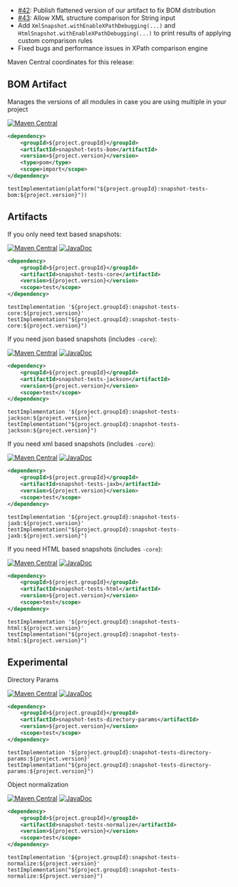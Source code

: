 * [#42](https://github.com/skuzzle/snapshot-tests/issues/42): Publish flattened version of our artifact to fix BOM distribution
* [#43](https://github.com/skuzzle/snapshot-tests/issues/43): Allow XML structure comparison for String input
* Add `XmlSnapshot.withEnableXPathDebugging(...)` and `HtmlSnapshot.withEnableXPathDebugging(...)` to print results of applying custom comparison rules
* Fixed bugs and performance issues in XPath comparison engine

Maven Central coordinates for this release:

## BOM Artifact
Manages the versions of all modules in case you are using multiple in your project

[![Maven Central](https://img.shields.io/static/v1?label=MavenCentral&message=${project.version}&color=blue)](https://search.maven.org/artifact/${project.groupId}/snapshot-tests-bom/${project.version}/jar)

```xml
<dependency>
    <groupId>${project.groupId}</groupId>
    <artifactId>snapshot-tests-bom</artifactId>
    <version>${project.version}</version>
    <type>pom</type>
    <scope>import</scope>
</dependency>
```

```
testImplementation(platform("${project.groupId}:snapshot-tests-bom:${project.version}"))
```

## Artifacts
If you only need text based snapshots:

[![Maven Central](https://img.shields.io/static/v1?label=MavenCentral&message=${project.version}&color=blue)](https://search.maven.org/artifact/${project.groupId}/snapshot-tests-core/${project.version}/jar) [![JavaDoc](https://img.shields.io/static/v1?label=JavaDoc&message=${project.version}&color=orange)](http://www.javadoc.io/doc/${project.groupId}/snapshot-tests-core/${project.version})

```xml
<dependency>
    <groupId>${project.groupId}</groupId>
    <artifactId>snapshot-tests-core</artifactId>
    <version>${project.version}</version>
    <scope>test</scope>
</dependency>
```

```
testImplementation '${project.groupId}:snapshot-tests-core:${project.version}'
testImplementation("${project.groupId}:snapshot-tests-core:${project.version}")
```

If you need json based snapshots (includes `-core`):

[![Maven Central](https://img.shields.io/static/v1?label=MavenCentral&message=${project.version}&color=blue)](https://search.maven.org/artifact/${project.groupId}/snapshot-tests-jackson/${project.version}/jar) [![JavaDoc](https://img.shields.io/static/v1?label=JavaDoc&message=${project.version}&color=orange)](http://www.javadoc.io/doc/${project.groupId}/snapshot-tests-jackson/${project.version})

```xml
<dependency>
    <groupId>${project.groupId}</groupId>
    <artifactId>snapshot-tests-jackson</artifactId>
    <version>${project.version}</version>
    <scope>test</scope>
</dependency>
```

```
testImplementation '${project.groupId}:snapshot-tests-jackson:${project.version}'
testImplementation("${project.groupId}:snapshot-tests-jackson:${project.version}")
```

If you need xml based snapshots (includes `-core`):

[![Maven Central](https://img.shields.io/static/v1?label=MavenCentral&message=${project.version}&color=blue)](https://search.maven.org/artifact/${project.groupId}/snapshot-tests-jaxb/${project.version}/jar) [![JavaDoc](https://img.shields.io/static/v1?label=JavaDoc&message=${project.version}&color=orange)](http://www.javadoc.io/doc/${project.groupId}/snapshot-tests-jaxb/${project.version})

```xml
<dependency>
    <groupId>${project.groupId}</groupId>
    <artifactId>snapshot-tests-jaxb</artifactId>
    <version>${project.version}</version>
    <scope>test</scope>
</dependency>
```

```
testImplementation '${project.groupId}:snapshot-tests-jaxb:${project.version}'
testImplementation("${project.groupId}:snapshot-tests-jaxb:${project.version}")
```

If you need HTML based snapshots (includes `-core`):

[![Maven Central](https://img.shields.io/static/v1?label=MavenCentral&message=${project.version}&color=blue)](https://search.maven.org/artifact/${project.groupId}/snapshot-tests-html/${project.version}/jar) [![JavaDoc](https://img.shields.io/static/v1?label=JavaDoc&message=${project.version}&color=orange)](http://www.javadoc.io/doc/${project.groupId}/snapshot-tests-html/${project.version})

```xml
<dependency>
    <groupId>${project.groupId}</groupId>
    <artifactId>snapshot-tests-html</artifactId>
    <version>${project.version}</version>
    <scope>test</scope>
</dependency>
```

```
testImplementation '${project.groupId}:snapshot-tests-html:${project.version}'
testImplementation("${project.groupId}:snapshot-tests-html:${project.version}")
```

## Experimental
Directory Params

[![Maven Central](https://img.shields.io/static/v1?label=MavenCentral&message=${project.version}&color=blue)](https://search.maven.org/artifact/${project.groupId}/snapshot-tests-directory-params/${project.version}/jar) [![JavaDoc](https://img.shields.io/static/v1?label=JavaDoc&message=${project.version}&color=orange)](http://www.javadoc.io/doc/${project.groupId}/snapshot-tests-directory-params/${project.version})

```xml
<dependency>
    <groupId>${project.groupId}</groupId>
    <artifactId>snapshot-tests-directory-params</artifactId>
    <version>${project.version}</version>
    <scope>test</scope>
</dependency>
```

```
testImplementation '${project.groupId}:snapshot-tests-directory-params:${project.version}'
testImplementation("${project.groupId}:snapshot-tests-directory-params:${project.version}")
```

Object normalization

[![Maven Central](https://img.shields.io/static/v1?label=MavenCentral&message=${project.version}&color=blue)](https://search.maven.org/artifact/${project.groupId}/snapshot-tests-normalize/${project.version}/jar) [![JavaDoc](https://img.shields.io/static/v1?label=JavaDoc&message=${project.version}&color=orange)](http://www.javadoc.io/doc/${project.groupId}/snapshot-tests-normalize/${project.version})

```xml
<dependency>
    <groupId>${project.groupId}</groupId>
    <artifactId>snapshot-tests-normalize</artifactId>
    <version>${project.version}</version>
    <scope>test</scope>
</dependency>
```

```
testImplementation '${project.groupId}:snapshot-tests-normalize:${project.version}'
testImplementation("${project.groupId}:snapshot-tests-normalize:${project.version}")
```